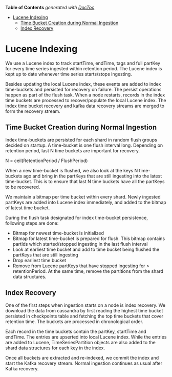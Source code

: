 <!-- START doctoc generated TOC please keep comment here to allow auto update -->
<!-- DON'T EDIT THIS SECTION, INSTEAD RE-RUN doctoc TO UPDATE -->
**Table of Contents**  *generated with [DocToc](https://github.com/thlorenz/doctoc)*

- [Lucene Indexing](#lucene-indexing)
  - [Time Bucket Creation during Normal Ingestion](#time-bucket-creation-during-normal-ingestion)
  - [Index Recovery](#index-recovery)

<!-- END doctoc generated TOC please keep comment here to allow auto update -->


# Lucene Indexing

We use a Lucene index to track startTime, endTime, tags and full partKey for every time series ingested within
retention period. The Lucene index is kept up to date whenever time series starts/stops ingesting.

Besides updating the local Lucene index, these events are added to index time-buckets and persisted for recovery on failure.
The persist operations happen as part of the flush task. When a node restarts, records in the index
time buckets are processed to recover/populate the local Lucene index. The index time bucket recovery
and kafka data recovery streams are merged to form the recovery stream.

## Time Bucket Creation during Normal Ingestion

Index time-buckets are persisted for each shard in random flush groups decided on startup. A time-bucket is one 
flush interval long. Depending on retention period, last N time buckets are important for recovery.

N = ceil(RetentionPeriod / FlushPeriod)

When a new time-bucket is flushed, we also look at the keys N time-buckets ago and bring in the partKeys that are still 
ingesting into the latest time-bucket. This is to ensure that last N time buckets have all the partKeys to be recovered.

We maintain a bitmap per time bucket within every shard. Newly ingested partKeys are added into Lucene index
immediately, and added to the bitmap of latest time bucket. 

During the flush task designated for index time-bucket persistence, following steps are done:
* Bitmap for newest time-bucket is initialized
* Bitmap for latest time-bucket is prepared for flush. This bitmap contains partIds which started/stopped ingesting in the last flush interval
* Look at earliest time bucket and add to time bucket being flushed the partKeys that are still ingesting
* Drop earliest time bucket
* Remove from Lucene partKeys that have stopped ingesting for > retentionPeriod. At the same time, remove the partitions from the shard data structures. 
 
## Index Recovery

One of the first steps when ingestion starts on a node is index recovery. We download the data from cassandra by first
reading the highest time bucket persisted in checkpoints table and fetching the top time buckets that cover retention
time. The buckets are processed in chronological  order.

Each record in the time buckets contain the partKey, startTime and endTime. The entries are upserted into local Lucene
index. While the entries are added to Lucene, TimeSeriesPartition objects are also added to the shard data structures
for each key in the index.

Once all buckets are extracted and re-indexed, we commit the index and start the Kafka recovery stream.
Normal ingestion continues as usual after Kafka recovery.
